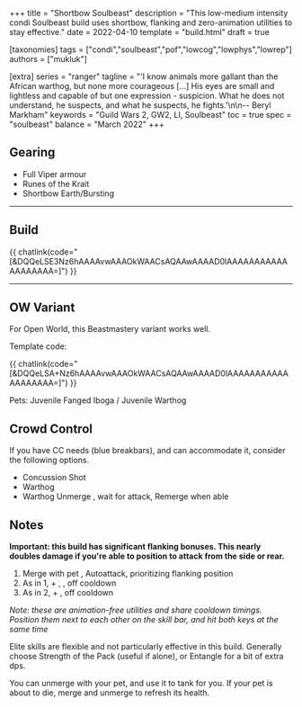 +++
title = "Shortbow Soulbeast"
description = "This low-medium intensity condi Soulbeast build uses shortbow, flanking and zero-animation utilities to stay effective."
date = 2022-04-10
template = "build.html"
draft = true

[taxonomies]
tags = ["condi","soulbeast","pof","lowcog","lowphys","lowrep"]
authors = ["mukluk"]

[extra]
series = "ranger"
tagline =  "'I know animals more gallant than the African warthog, but none more courageous [...] His eyes are small and lightless and capable of but one expression - suspicion. What he does not understand, he suspects, and what he suspects, he fights.'\n\n-- Beryl Markham"
keywords = "Guild Wars 2, GW2, LI, Soulbeast"
toc = true
spec = "soulbeast"
balance = "March 2022"
+++

## Gearing

- Full Viper armour
- Runes of the Krait
- Shortbow Earth/Bursting

---

## Build

{{ chatlink(code="[&DQQeLSE3Nz6hAAAAvwAAAOkWAACsAQAAwAAAAD0lAAAAAAAAAAAAAAAAAAA=]") }}

---

## OW Variant

For Open World, this Beastmastery variant works well.

Template code:

{{ chatlink(code="[&DQQeLSA+Nz6hAAAAvwAAAOkWAACsAQAAwAAAAD0lAAAAAAAAAAAAAAAAAAA=]") }}

Pets: Juvenile Fanged Iboga / Juvenile Warthog<div data-armory-embed='skills' data-armory-ids='12489,12537,40498,12491,12580'></div><div data-armory-embed='specializations' data-armory-ids='30,32,55' data-armory-30-traits='1069,1846,1912' data-armory-32-traits='1072,970,1066' data-armory-55-traits='2071,2161,2143'></div>

## Crowd Control

If you have CC needs (blue breakbars), and can accommodate it, consider the following options.

- Concussion Shot <span data-aw2-key="5" data-aw2-skill="12508"></span>
- Warthog <span data-aw2-key="F2" data-aw2-skill="46432"></span>
- Warthog Unmerge <span data-aw2-key="F5" data-aw2-skill="43014"></span>, wait for attack, Remerge <span data-aw2-key="F5" data-aw2-skill="42944"></span> when able

## Notes

**Important: this build has significant flanking bonuses. This nearly doubles damage if you're able to position to attack from the side or rear.**

1. Merge with pet <span data-aw2-key="F5" data-aw2-skill="42944"></span>, Autoattack, prioritizing flanking position
2. As in 1, + <span data-aw2-key="2" data-aw2-skill="12468"></span>, <span data-aw2-key="4" data-aw2-skill="12507"></span>,  <span data-aw2-key="F1" data-aw2-skill="41406"></span> off cooldown
3. As in 2, + <span data-aw2-key="7" data-aw2-skill="12537"></span>, <span data-aw2-key="8" data-aw2-skill="40498"></span> off cooldown

_Note: these are animation-free utilities and share cooldown timings. Position them next to each other on the skill bar, and hit both keys at the same time_

Elite skills are flexible and not particularly effective in this build. Generally choose Strength of the Pack (useful if alone), or Entangle for a bit of extra dps.

You can unmerge with your pet, and use it to tank for you. If your pet is about to die, merge and unmerge to refresh its health.
